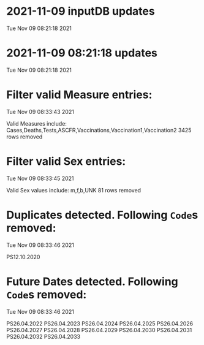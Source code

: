 
# 2021-11-09 inputDB updates 
 Tue Nov 09 08:21:18 2021 


# 2021-11-09 08:21:18 updates 
 Tue Nov 09 08:21:18 2021 


# Filter valid Measure entries: 
 Tue Nov 09 08:33:43 2021 

Valid Measures include: Cases,Deaths,Tests,ASCFR,Vaccinations,Vaccination1,Vaccination2
 3425 rows removed
# Filter valid Sex entries: 
 Tue Nov 09 08:33:45 2021 

Valid Sex values include: m,f,b,UNK
 81 rows removed
# Duplicates detected. Following `Code`s removed: 
 Tue Nov 09 08:33:46 2021 

PS12.10.2020
# Future Dates detected. Following `Code`s removed: 
 Tue Nov 09 08:33:46 2021 

PS26.04.2022
PS26.04.2023
PS26.04.2024
PS26.04.2025
PS26.04.2026
PS26.04.2027
PS26.04.2028
PS26.04.2029
PS26.04.2030
PS26.04.2031
PS26.04.2032
PS26.04.2033